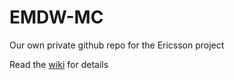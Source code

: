# EMDW-MC
Our own private github repo for the Ericsson project

Read the [wiki](https://github.com/IncQueryLabs/EMDW-MC/wiki) for details
